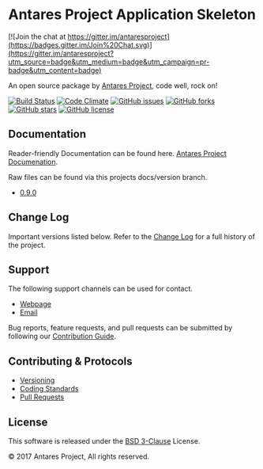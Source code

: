# Antares Project Application Skeleton

[![Join the chat at https://gitter.im/antaresproject](https://badges.gitter.im/Join%20Chat.svg)](https://gitter.im/antaresproject?utm_source=badge&utm_medium=badge&utm_campaign=pr-badge&utm_content=badge)

An open source package by [Antares Project](http://antaresproject.io), code well, rock on!

[![Build Status](https://travis-ci.org/antaresproject/project.svg?branch=master)](https://travis-ci.org/antaresproject/project)
[![Code Climate](https://codeclimate.com/github/antaresproject/project/badges/gpa.svg)](https://codeclimate.com/github/antaresproject/project)
[![GitHub issues](https://img.shields.io/github/issues/antaresproject/project.svg)](https://github.com/antaresproject/project/issues)
[![GitHub forks](https://img.shields.io/github/forks/antaresproject/project.svg)](https://github.com/antaresproject/project/network)
[![GitHub stars](https://img.shields.io/github/stars/antaresproject/project.svg)](https://github.com/antaresproject/project/stargazers)
[![GitHub license](https://img.shields.io/badge/license-New%20BSD-blue.svg)](https://raw.githubusercontent.com/antaresproject/project/master/LICENSE)

## Documentation

Reader-friendly Documentation can be found here. [Antares Project Documenation](http://antaresproject.io).

Raw files can be found via this projects docs/version branch.

- [0.9.0](https://github.com/antaresproject/docs)

## Change Log

Important versions listed below. Refer to the [Change Log](CHANGELOG.md) for a full history of the project.

## Support

The following support channels can be used for contact.

- [Webpage](http://antaresproject.io)
- [Email](mailto:contact@antaresproject.io)

Bug reports, feature requests, and pull requests can be submitted by following our [Contribution Guide](CONTRIBUTING.md).

## Contributing & Protocols

- [Versioning](CONTRIBUTING.md#versioning)
- [Coding Standards](CONTRIBUTING.md#coding-standards)
- [Pull Requests](CONTRIBUTING.md#pull-requests)

## License

This software is released under the [BSD 3-Clause](LICENSE) License.

© 2017 Antares Project, All rights reserved.

